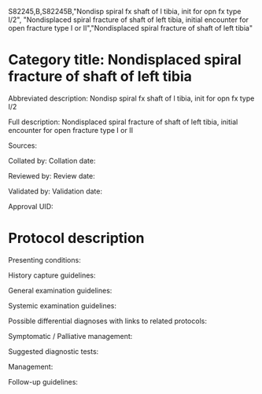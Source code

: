 S82245,B,S82245B,"Nondisp spiral fx shaft of l tibia, init for opn fx type I/2", "Nondisplaced spiral fracture of shaft of left tibia, initial encounter for open fracture type I or II","Nondisplaced spiral fracture of shaft of left tibia"
# Category title: Nondisplaced spiral fracture of shaft of left tibia

Abbreviated description: Nondisp spiral fx shaft of l tibia, init for opn fx type I/2

Full description: Nondisplaced spiral fracture of shaft of left tibia, initial encounter for open fracture type I or II

Sources:

Collated by:
Collation date:

Reviewed by:
Review date:

Validated by:
Validation date:

Approval UID:

# Protocol description

Presenting conditions:

History capture guidelines:

General examination guidelines:

Systemic examination guidelines:

Possible differential diagnoses with links to related protocols:

Symptomatic / Palliative management:

Suggested diagnostic tests:

Management:

Follow-up guidelines:
